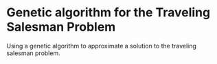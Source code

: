 # Genetic algorithm for the Traveling Salesman Problem
Using a genetic algorithm to approximate a solution to the traveling salesman problem.
